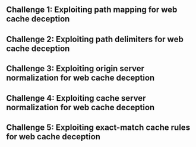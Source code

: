 ## Challenge 1: Exploiting path mapping for web cache deception
## Challenge 2: Exploiting path delimiters for web cache deception
## Challenge 3: Exploiting origin server normalization for web cache deception
## Challenge 4: Exploiting cache server normalization for web cache deception
## Challenge 5: Exploiting exact-match cache rules for web cache deception

